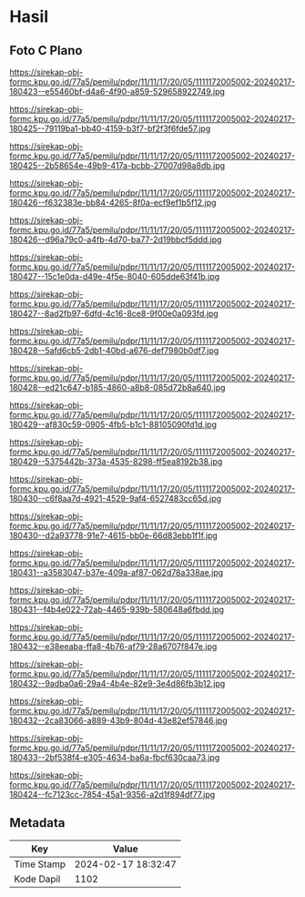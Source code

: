 # Hasil

## Foto C Plano

https://sirekap-obj-formc.kpu.go.id/77a5/pemilu/pdpr/11/11/17/20/05/1111172005002-20240217-180423--e55460bf-d4a6-4f90-a859-529658922749.jpg

https://sirekap-obj-formc.kpu.go.id/77a5/pemilu/pdpr/11/11/17/20/05/1111172005002-20240217-180425--79119ba1-bb40-4159-b3f7-bf2f3f6fde57.jpg

https://sirekap-obj-formc.kpu.go.id/77a5/pemilu/pdpr/11/11/17/20/05/1111172005002-20240217-180425--2b58654e-49b9-417a-bcbb-27007d98a8db.jpg

https://sirekap-obj-formc.kpu.go.id/77a5/pemilu/pdpr/11/11/17/20/05/1111172005002-20240217-180426--f632383e-bb84-4265-8f0a-ecf9ef1b5f12.jpg

https://sirekap-obj-formc.kpu.go.id/77a5/pemilu/pdpr/11/11/17/20/05/1111172005002-20240217-180426--d96a79c0-a4fb-4d70-ba77-2d19bbcf5ddd.jpg

https://sirekap-obj-formc.kpu.go.id/77a5/pemilu/pdpr/11/11/17/20/05/1111172005002-20240217-180427--15c1e0da-d49e-4f5e-8040-605dde63f41b.jpg

https://sirekap-obj-formc.kpu.go.id/77a5/pemilu/pdpr/11/11/17/20/05/1111172005002-20240217-180427--8ad2fb97-6dfd-4c16-8ce8-9f00e0a093fd.jpg

https://sirekap-obj-formc.kpu.go.id/77a5/pemilu/pdpr/11/11/17/20/05/1111172005002-20240217-180428--5afd6cb5-2db1-40bd-a676-def7980b0df7.jpg

https://sirekap-obj-formc.kpu.go.id/77a5/pemilu/pdpr/11/11/17/20/05/1111172005002-20240217-180428--ed21c647-b185-4860-a8b8-085d72b8a640.jpg

https://sirekap-obj-formc.kpu.go.id/77a5/pemilu/pdpr/11/11/17/20/05/1111172005002-20240217-180429--af830c59-0905-4fb5-b1c1-88105090fd1d.jpg

https://sirekap-obj-formc.kpu.go.id/77a5/pemilu/pdpr/11/11/17/20/05/1111172005002-20240217-180429--5375442b-373a-4535-8298-ff5ea8192b38.jpg

https://sirekap-obj-formc.kpu.go.id/77a5/pemilu/pdpr/11/11/17/20/05/1111172005002-20240217-180430--c6f8aa7d-4921-4529-9af4-6527483cc65d.jpg

https://sirekap-obj-formc.kpu.go.id/77a5/pemilu/pdpr/11/11/17/20/05/1111172005002-20240217-180430--d2a93778-91e7-4615-bb0e-66d83ebb1f1f.jpg

https://sirekap-obj-formc.kpu.go.id/77a5/pemilu/pdpr/11/11/17/20/05/1111172005002-20240217-180431--a3583047-b37e-409a-af87-062d78a338ae.jpg

https://sirekap-obj-formc.kpu.go.id/77a5/pemilu/pdpr/11/11/17/20/05/1111172005002-20240217-180431--f4b4e022-72ab-4465-939b-580648a6fbdd.jpg

https://sirekap-obj-formc.kpu.go.id/77a5/pemilu/pdpr/11/11/17/20/05/1111172005002-20240217-180432--e38eeaba-ffa8-4b76-af79-28a6707f847e.jpg

https://sirekap-obj-formc.kpu.go.id/77a5/pemilu/pdpr/11/11/17/20/05/1111172005002-20240217-180432--9adba0a6-29a4-4b4e-82e9-3e4d86fb3b12.jpg

https://sirekap-obj-formc.kpu.go.id/77a5/pemilu/pdpr/11/11/17/20/05/1111172005002-20240217-180432--2ca83066-a889-43b9-804d-43e82ef57846.jpg

https://sirekap-obj-formc.kpu.go.id/77a5/pemilu/pdpr/11/11/17/20/05/1111172005002-20240217-180433--2bf538f4-e305-4634-ba6a-fbcf630caa73.jpg

https://sirekap-obj-formc.kpu.go.id/77a5/pemilu/pdpr/11/11/17/20/05/1111172005002-20240217-180424--fc7123cc-7854-45a1-9356-a2d1f894df77.jpg


## Metadata

| Key        | Value               |
| ---------- | ------------------- |
| Time Stamp | 2024-02-17 18:32:47 |
| Kode Dapil | 1102                |



